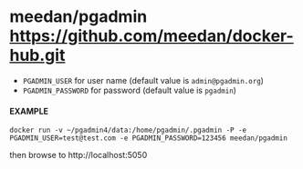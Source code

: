 # meedan/pgadmin https://github.com/meedan/docker-hub.git

 * `PGADMIN_USER` for user name (default value is `admin@pgadmin.org`)
 * `PGADMIN_PASSWORD` for password (default value is `pgadmin`)

#### EXAMPLE
 ```
 docker run -v ~/pgadmin4/data:/home/pgadmin/.pgadmin -P -e PGADMIN_USER=test@test.com -e PGADMIN_PASSWORD=123456 meedan/pgadmin
 ```

then browse to http://localhost:5050
